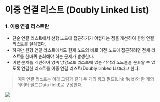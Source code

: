 # 이중 연결 리스트 (Doubly Linked List)

### 1. 이중 연결 리스트란

- 단순 연결 리스트에서 선행 노드에 접근하기가 어렵다는 점을 개선하여 원형 연결 리스트를 설계했다.
- 하지만 원형 연결 리스트에서도 현재 노드의 바로 이전 노드에 접근하려면 전체 리스트를 한바퀴 순회해야 하는 문제가 발생한다.
- 이런 문제를 개선하여 양쪽 방향으로 리스트에 있는 각각의 노드들을 순회할 수 있도록 연결한 리스트를 이중 연결 리스트(Doubly Linked List)라고 한다.

> 이중 연결 리스트는 아래 그림과 같이 두 개의 링크 필드(Link field)와 한 개의 데이터 필드(Data field)로 구성한다.

![](http://algorithms.tutorialhorizon.com/files/2016/03/Doubly-Linked-List.png)
